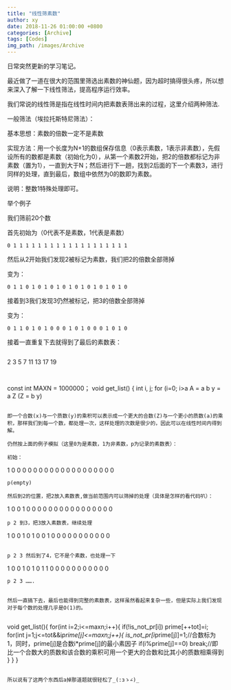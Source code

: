 ```yaml
---
title: "线性筛素数"
author: xy
date: 2018-11-26 01:00:00 +0800
categories: [Archive]
tags: [Codes]
img_path: /images/Archive
---
```


日常突然更新的学习笔记。

最近做了一道在很大的范围里筛选出素数的神仙题，因为超时搞得很头疼，所以想来深入了解一下线性筛法，提高程序运行效率。

我们常说的线性筛是指在线性时间内把素数表筛出来的过程，这里介绍两种筛法.

一般筛法（埃拉托斯特尼筛法）：

基本思想：素数的倍数一定不是素数

实现方法：用一个长度为N+1的数组保存信息（0表示素数，1表示非素数），先假设所有的数都是素数（初始化为0），从第一个素数2开始，把2的倍数都标记为非素数（置为1），一直到大于N；然后进行下一趟，找到2后面的下一个素数3，进行同样的处理，直到最后，数组中依然为0的数即为素数。

说明：整数1特殊处理即可。

举个例子

我们筛前20个数

首先初始为（0代表不是素数，1代表是素数）
```
0 1 1 1 1 1 1 1 1 1 1 1 1 1 1 1 1 1 1 1
```

然后从2开始我们发现2被标记为素数，我们把2的倍数全部筛掉

变为：

```
0 1 1 0 1 0 1 0 1 0 1 0 1 0 1 0 1 0 1 0
```

接着到3我们发现3仍然被标记，把3的倍数全部筛掉

变为：

```
0 1 1 0 1 0 1 0 0 0 1 0 1 0 0 0 1 0 1 0
```

接着一直重复下去就得到了最后的素数表：

```0 1 1 0 1 0 1 0 0 0 1 0 1 0 0 0 1 0 1 0
```
2 3 5 7 11 13 17 19
```
 

```
const int MAXN = 1000000；
void get_list()
{
int i, j;
for (i=0; i>a A = a b y = a Z (Z = b y)
```

即一个合数(x)与一个质数(y)的乘积可以表示成一个更大的合数(Z)与一个更小的质数(a)的乘积，那样我们到每一个数，都处理一次，这样处理的次数是很少的，因此可以在线性时间内得到解。

仍然按上面的例子模拟（这里0为是素数，1为非素数，p为记录的素数表）：

初始：

```
1 0 0 0 0 0 0 0 0 0 0 0 0 0 0 0 0 0 0 0
```
p(empty)

然后到2的位置，把2放入素数表,做当前范围内可以筛掉的处理（具体是怎样的看代码叭）：
```
1 0 0 1 0 0 0 0 0 0 0 0 0 0 0 0 0 0 0 0
```
p 2 到3，把3放入素数表，继续处理

```
1 0 0 1 0 1 0 0 1 0 0 0 0 0 0 0 0 0 0 0
```

p 2 3 然后到了4，它不是个素数，也处理一下

```
1 0 0 1 0 1 0 1 1 0 0 0 0 0 0 0 0 0 0 0
```
p 2 3 …….


然后一直搞下去，最后也能得到完整的素数表，这样虽然看起来复杂一些，但是实际上我们发现对于每个数的处理几乎是O(1)的。


```
void get_list(){
for(int i=2;i<=maxn;i++){ if(!is_not_pr[i]) prime[++tot]=i; for(int j=1;j<=tot&&i*prime[j]<=maxn;j++){ is_not_pr[i*prime[j]]=1;//合数标为1，同时，prime[j]是合数i*prime[j]的最小素因子 if(i%prime[j]==0) break;//即比一个合数大的质数和该合数的乘积可用一个更大的合数和比其小的质数相乘得到 } } } 
```

所以说有了这两个东西后a掉那道题就很轻松了_(:зゝ∠)_